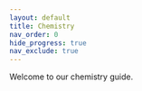 ```yaml
---
layout: default
title: Chemistry
nav_order: 0
hide_progress: true
nav_exclude: true
---
```

Welcome to our chemistry guide.

